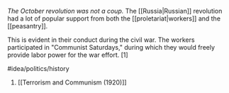 *The October revolution was not a coup.* The [[Russia|Russian]] revolution had a lot of popular support from both the [[proletariat|workers]] and the [[peasantry]]. 

This is evident in their conduct during the civil war. The workers participated in "Communist Saturdays," during which they would freely provide labor power for the war effort. [1]

#idea/politics/history 

1. [[Terrorism and Communism (1920)]]